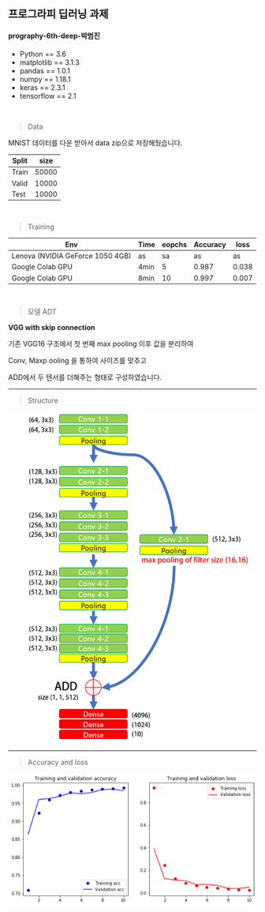 ## 프로그라피 딥러닝 과제 

#### prography-6th-deep-박범진


* Python == 3.6
* matplotlib == 3.1.3
* pandas == 1.0.1
* numpy == 1.18.1
* keras == 2.3.1
* tensorflow == 2.1

<br/>

> Data 

MNIST 데이터를 다운 받아서 data zip으로 저장해뒀습니다. 


|Split|size|
|---|---|
Train |50000 
Valid| 10000
Test  |10000

<br>


> Training

|Env|Time|eopchs |Accuracy| loss|
|---|---|---|---| ---|
|Lenova (NVIDIA GeForce 1050 4GB)| as|sa |as| as|
|Google Colab GPU|4min| 5  | 0.987| 0.038|
|Google Colab GPU|8min| 10  | 0.997|0.007|

<br>

> 모델 ADT 

**VGG with skip connection** 

기존 VGG16 구조에서 첫 번째 max pooling 이후 값을 분리하여 

Conv, Maxp ooling 을 통하여 사이즈를 맞추고

ADD에서 두 텐서를 더해주는 형태로 구성하였습니다.  


---
> Structure

![image](images/vgg16.png)


---
> Accuracy and loss

![image](images/acc_and_loss.png)
